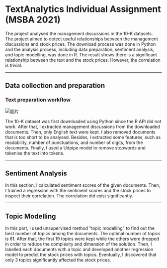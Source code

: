 # TextAnalytics Individual Assignment (MSBA 2021)

The project analysed the management discussions in the 10-K datasets. The project aimed to detect useful relationships between the management discussions and stock prices. The download process was done in Python and the analysis process, including data preparation, sentiment analysis, and topic modelling, was done in R. The result shows there is a significant relationship between the text and the stock prices. However, the correlation is trivial.

---

## Data collection and preparation

### Text preparation workflow

![圖片](https://user-images.githubusercontent.com/43996798/135534439-ea5349b6-04a2-4060-8488-9f0622837b8a.png)

The 10-K dataset was first downloaded using Python since the R API did not work. After that, I extracted management discussions from the downloaded documents. Then, only English text were kept. I also removed documents that is too short to be analysed. Besides, I extracted some features, such as readability, number of punctuations, and number of digits, from the documents. Finally, I used a Udpipe model to remove stopwords and tokenise the text into tokens.

---

## Sentiment Analysis

In this section, I calculated sentiment scores of the given documents. Then, I trained a regression with the sentiment scores and the stock prices to inspect their correlation. The correlation did exist significantly.

---

## Topic Modelling

In this part, I used unsupervised method "topic modelling" to find out the best number of topics among the documents. The optimal number of topics is 61. After that, the first 19 topics were kept while the others were dropped in order to reduce the complexity and dimension of the solution. Then, I labelled each documents with a topic and developed another regression model to predict the stock prices with topics. Eventually, I discovered that only 3 topics significantly affected the stock prices.
